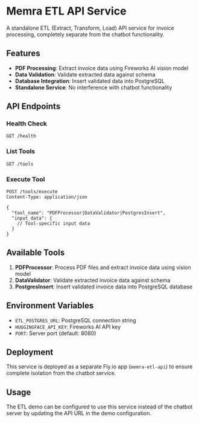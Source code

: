 # Memra ETL API Service

A standalone ETL (Extract, Transform, Load) API service for invoice processing, completely separate from the chatbot functionality.

## Features

- **PDF Processing**: Extract invoice data using Fireworks AI vision model
- **Data Validation**: Validate extracted data against schema
- **Database Integration**: Insert validated data into PostgreSQL
- **Standalone Service**: No interference with chatbot functionality

## API Endpoints

### Health Check
```
GET /health
```

### List Tools
```
GET /tools
```

### Execute Tool
```
POST /tools/execute
Content-Type: application/json

{
  "tool_name": "PDFProcessor|DataValidator|PostgresInsert",
  "input_data": {
    // Tool-specific input data
  }
}
```

## Available Tools

1. **PDFProcessor**: Process PDF files and extract invoice data using vision model
2. **DataValidator**: Validate extracted invoice data against schema  
3. **PostgresInsert**: Insert validated invoice data into PostgreSQL database

## Environment Variables

- `ETL_POSTGRES_URL`: PostgreSQL connection string
- `HUGGINGFACE_API_KEY`: Fireworks AI API key
- `PORT`: Server port (default: 8080)

## Deployment

This service is deployed as a separate Fly.io app (`memra-etl-api`) to ensure complete isolation from the chatbot service.

## Usage

The ETL demo can be configured to use this service instead of the chatbot server by updating the API URL in the demo configuration. 